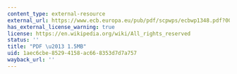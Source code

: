 ```yaml
---
content_type: external-resource
external_url: https://www.ecb.europa.eu/pub/pdf/scpwps/ecbwp1348.pdf?00af1bc1219da6c08e2cdbc1979712cc
has_external_license_warning: true
license: https://en.wikipedia.org/wiki/All_rights_reserved
status: ''
title: "PDF \u2013 1.5MB"
uid: 1aec6cbe-8529-4158-ac66-8353d7d7a757
wayback_url: ''
---
```

